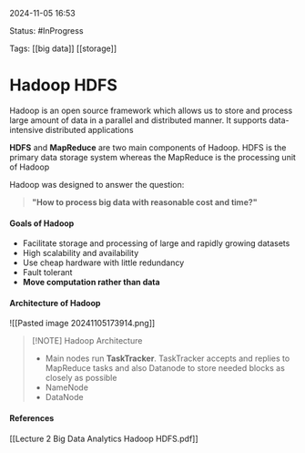 
2024-11-05 16:53

Status: #InProgress

Tags: [[big data]] [[storage]] 

# Hadoop HDFS

Hadoop is an open source framework which allows us to store and process large amount of data in a parallel and distributed manner. It supports data-intensive distributed applications

**HDFS** and **MapReduce** are two main components of Hadoop. HDFS is the primary data storage system whereas the MapReduce is the processing unit of Hadoop

Hadoop was designed to answer the question:
>**"How to process big data with reasonable cost and time?"**

#### Goals of Hadoop
- Facilitate storage and processing of large and rapidly growing datasets
- High scalability and availability
- Use cheap hardware with little redundancy
- Fault tolerant
- **Move computation rather than data**

#### Architecture of Hadoop
![[Pasted image 20241105173914.png]]

> [!NOTE] Hadoop Architecture
> - Main nodes run **TaskTracker**. TaskTracker accepts and replies to MapReduce tasks and also Datanode to store needed blocks as closely as possible 
> - NameNode
> - DataNode






#### References
[[Lecture 2 Big Data Analytics Hadoop HDFS.pdf]]